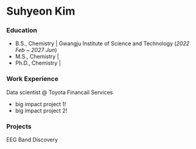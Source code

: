 # Suhyeon Kim

### Education
- B.S., Chemistry | Gwangju Institute of Science and Technology (_2022 Feb ~ 2027 Jun_)
- M.S., Chemistry |
- Ph.D., Chemistry | 

### Work Experience
Data scientist @ Toyota Financail Services
- big impact project 1!
- big impact project 2!

### Projects
EEG Band Discovery
